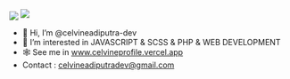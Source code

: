<img align="center" src="https://github-readme-stats.vercel.app/api/top-langs/?username=celvineadiputra-dev&langs_count=10&hide=TypeScript,Shell,M&theme=merko"/>
<img src="https://github-readme-stats.vercel.app/api?username=celvineadiputra-dev&show_icons=true&theme=radical"/>

- 👋 Hi, I’m @celvineadiputra-dev
- 👀 I’m interested in JAVASCRIPT & SCSS & PHP & WEB DEVELOPMENT
- 🕸️ See me in <a href="https://celvineprofile.vercel.app">www.celvineprofile.vercel.app</a>
- Contact : celvineadiputradev@gmail.com

<!---
celvineadiputra-dev/celvineadiputra-dev is a ✨ special ✨ repository because its `README.md` (this file) appears on your GitHub profile.
You can click the Preview link to take a look at your changes.
--->
